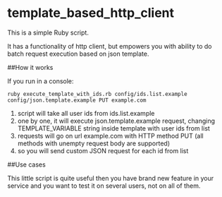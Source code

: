 # template_based_http_client

This is a simple Ruby script. 

It has a functionality of http client, but empowers you with ability to do batch request execution based on json template.

##How it works

If you run in a console:

```ruby execute_template_with_ids.rb config/ids.list.example config/json.template.example PUT example.com```

1. script will take all user ids from ids.list.example
2. one by one, it will execute json.template.example request, changing TEMPLATE_VARIABLE string inside template with user ids from list
3. requests will go on url example.com with HTTP method PUT (all methods with unempty request body are supported)
4. so you will send custom JSON request for each id from list

##Use cases

This little script is quite useful then you have brand new feature in your service and you want to test it on several users, not on all of them.

